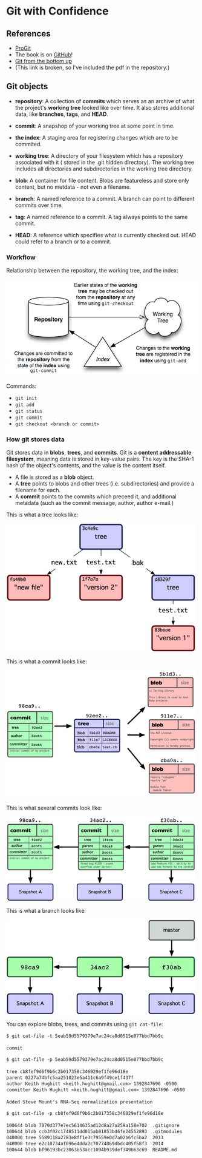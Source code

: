 # Git with Confidence


## References ##
 - [ProGit](http://git-scm.com/book)
  - The book is on [GitHub](https://github.com/progit/progit)!
 - [Git from the bottom up](http://ftp.newartisans.com/pub/git.from.bottom.up.pdf)
  - (This link is broken, so I've included the pdf in the repository.)

## Git objects ##

- **repository**: A collection of **commits** which serves as an archive of 
                what the project's **working tree** looked like over time. It also stores additional data,
                like **branches**, **tags**, and **HEAD**.

- **commit**: A snapshop of your working tree at some point in time.

- **the index**: A staging area for registering changes which are to be commited.

- **working tree**: A directory of your filesystem which has a repository associated with it (
                  stored in the .git hidden directory). The working tree includes all directories
                  and subdirectories in the working tree directory.

- **blob**: A container for file content. Blobs are featureless and store only content, but no metdata - not 
even a filename.

- **branch**: A named reference to a commit. A branch can point to different commits over time.

- **tag**: A named reference to a commit. A tag always points to the same commit. 

- **HEAD**: A reference which specifies what is currently checked out. HEAD could
  refer to a branch or to a commit.

### Workflow ###

Relationship between the repository, the working tree, and the index:

![workflow](img/git_workflow.png)

Commands:

  - `git init`
  - `git add`
  - `git status`
  - `git commit`
  - `git checkout <branch or commit>`

### How git stores data ###

Git stores data in **blobs**, **trees**, and **commits**. Git is a **content addressable filesystem**, meaning data
is stored in key-value pairs. The key is the SHA-1 hash of the object's contents, and the value is the
content itself.

- A file is stored as a **blob** object.
- A **tree** points to blobs and other trees (i.e. subdirectories) and provide a filename for each.
- A **commit** points to the commits which preceed it, and additional metadata (such as the commit message, author, author e-mail.)

This is what a tree looks like:

![tree](img/git_tree.png)

This is what a commit looks like:

![commit](img/git_commit.png)

This is what several commits look like:

![commits](img/git_commit_parents.png)

This is what a branch looks like:

![branch](img/git_branch.png)

You can explore blobs, trees, and commits using `git cat-file`:

```
$ git cat-file -t 5eab59d5579379e7ac24ca8d0515e077bbd7bb9c

commit
```


```
$ git cat-file -p 5eab59d5579379e7ac24ca8d0515e077bbd7bb9c

tree cb8fef9d6f9b6c2b017358c346029ef1fe96d18e
parent 0227a74bfc5aa251023e5a411c6a9f49ce1f437f
author Keith Hughitt <keith.hughitt@gmail.com> 1392847696 -0500
committer Keith Hughitt <keith.hughitt@gmail.com> 1392847696 -0500

Added Steve Mount's RNA-Seq normalization presentation
```

```
$ git cat-file -p cb8fef9d6f9b6c2b017358c346029ef1fe96d18e

100644 blob 7870d377e7ec5614635ad12d8a27a259a158e702  .gitignore
100644 blob ccb3f02c1748511dd015ab81853b46fe24552893  .gitmodules
040000 tree 5589118a2783e8ff1e3c79559e0d7a02b6fc5ba2  2013
040000 tree e2c10734af096e4dda2c70774869dbdc405f58f3  2014
100644 blob bf96193bc23063b53acc1094b939def349b63c69  README.md
```


